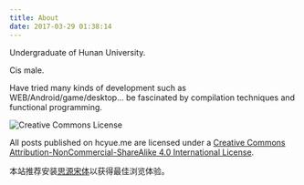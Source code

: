 ```yaml
---
title: About
date: 2017-03-29 01:38:14
---
```

Undergraduate of Hunan University.

Cis male.

Have tried many kinds of development such as WEB/Android/game/desktop... be fascinated by compilation techniques and functional programming.

<img alt="Creative Commons License" style="border-width:0" src="https://i.creativecommons.org/l/by-nc-sa/4.0/80x15.png" />

All posts published on hcyue.me are licensed under a <a rel="license" href="http://creativecommons.org/licenses/by-nc-sa/4.0/">Creative Commons Attribution-NonCommercial-ShareAlike 4.0 International License</a>.

本站推荐安装[思源宋体](https://github.com/adobe-fonts/source-han-serif)以获得最佳浏览体验。